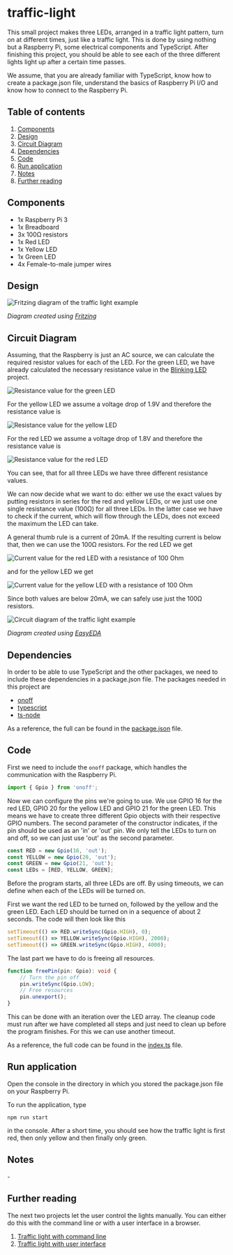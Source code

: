 # traffic-light
This small project makes three LEDs, arranged in a traffic light pattern, turn on at different times, just like a traffic light.
This is done by using nothing but a Raspberry Pi, some electrical components and TypeScript.
After finishing this project, you should be able to see each of the three different lights light up after a certain time 
passes.

We assume, that you are already familiar with TypeScript, know how to create a package.json file, understand the basics of Raspberry Pi I/O and know how to connect to the Raspberry Pi. 

## Table of contents
1. [Components](#components)
2. [Design](#design)
3. [Circuit Diagram](#circuit-diagram)
4. [Dependencies](#dependencies)
5. [Code](#code)
6. [Run application](#run-application)
7. [Notes](#notes)
8. [Further reading](#further-reading)

## Components
- 1x Raspberry Pi 3
- 1x Breadboard
- 3x 100&Omega; resistors
- 1x Red LED
- 1x Yellow LED
- 1x Green LED
- 4x Female-to-male jumper wires

## Design
![Fritzing diagram of the traffic light example](./images/traffic-light.design.svg)

*Diagram created using [Fritzing](https://fritzing.org/home/)*

## Circuit Diagram
Assuming, that the Raspberry is just an AC source, we can calculate the required resistor values for each of the LED.
For the green LED, we have already calculated the necessary resistance value in the [Blinking LED](../blinking-led) project.

![Resistance value for the green LED](./images/resistor-green.equation.svg)

For the yellow LED we assume a voltage drop of 1.9V and therefore the resistance value is

![Resistance value for the yellow LED](./images/resistor-yellow.equation.svg)

For the red LED we assume a voltage drop of 1.8V and therefore the resistance value is

![Resistance value for the red LED](./images/resistor-red.equation.svg)

You can see, that for all three LEDs we have three different resistance values.

We can now decide what we want to do: either we use the exact values by putting resistors in series for the red and yellow 
LEDs, or we just use one single resistance value (100&Omega;) for all three LEDs.
In the latter case we have to check if the current, which will flow through the LEDs, does not exceed the maximum the LED 
can take.

A general thumb rule is a current of 20mA. If the resulting current is below that, then we can use the 100&Omega; resistors.
For the red LED we get

![Current value for the red LED with a resistance of 100 Ohm](./images/current-red.equation.svg)

and for the yellow LED we get

![Current value for the yellow LED with a resistance of 100 Ohm](./images/current-yellow.equation.svg)

Since both values are below 20mA, we can safely use just the 100&Omega; resistors.

![Circuit diagram of the traffic light example](./images/traffic-light.circuit.svg)

*Diagram created using [EasyEDA](https://easyeda.com/)*

## Dependencies
In order to be able to use TypeScript and the other packages, we need to include these dependencies in a package.json file.
The packages needed in this project are

- [onoff](https://www.npmjs.com/package/onoff)
- [typescript](https://www.npmjs.com/package/typescript)
- [ts-node](https://www.npmjs.com/package/ts-node)

As a reference, the full can be found in the [package.json](./package.json) file.

## Code
First we need to include the `onoff` package, which handles the communication with the Raspberry Pi.
```typescript
import { Gpio } from 'onoff';
``` 
Now we can configure the pins we're going to use.
We use GPIO 16 for the red LED, GPIO 20 for the yellow LED and GPIO 21 for the green LED.
This means we have to create three different Gpio objects with their respective GPIO numbers.
The second parameter of the constructor indicates, if the pin should be used as an 'in' or 'out' pin.
We only tell the LEDs to turn on and off, so we can just use 'out' as the second parameter.
```typescript
const RED = new Gpio(16, 'out');
const YELLOW = new Gpio(20, 'out');
const GREEN = new Gpio(21, 'out');
const LEDs = [RED, YELLOW, GREEN];
```
Before the program starts, all three LEDs are off.
By using timeouts, we can define when each of the LEDs will be turned on.

First we want the red LED to be turned on, followed by the yellow and the green LED. 
Each LED should be turned on in a sequence of about 2 seconds.
The code will then look like this
```typescript
setTimeout(() => RED.writeSync(Gpio.HIGH), 0);
setTimeout(() => YELLOW.writeSync(Gpio.HIGH), 2000);
setTimeout(() => GREEN.writeSync(Gpio.HIGH), 4000);
```

The last part we have to do is freeing all resources.
```typescript
function freePin(pin: Gpio): void {
    // Turn the pin off
    pin.writeSync(Gpio.LOW);
    // Free resources
    pin.unexport();
}
```
This can be done with an iteration over the LED array.
The cleanup code must run after we have completed all steps and just need to clean up before the program finishes.
For this we can use another timeout.

As a reference, the full code can be found in the [index.ts](./src/index.ts) file.

## Run application
Open the console in the directory in which you stored the package.json file on your Raspberry Pi.

To run the application, type
```shell script
npm run start
```
in the console.
After a short time, you should see how the traffic light is first red, then only yellow and then finally only green.  

## Notes
\-

## Further reading
The next two projects let the user control the lights manually.
You can either do this with the command line or with a user interface in a browser.
1. [Traffic light with command line](./traffic-light-cmd)
2. [Traffic light with user interface](./traffic-light-ui)
